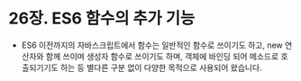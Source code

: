 # 26장. ES6 함수의 추가 기능

- ES6 이전까지의 자바스크립트에서 함수는 일반적인 함수로 쓰이기도 하고, new 연산자와 함께 쓰이며 생성자 함수로 쓰이기도 하며, 객체에 바인딩 되어 메소드로 호출되기기도 하는 등 별다른 구분 없이 다양한 목적으로 사용되어 왔습니다.
